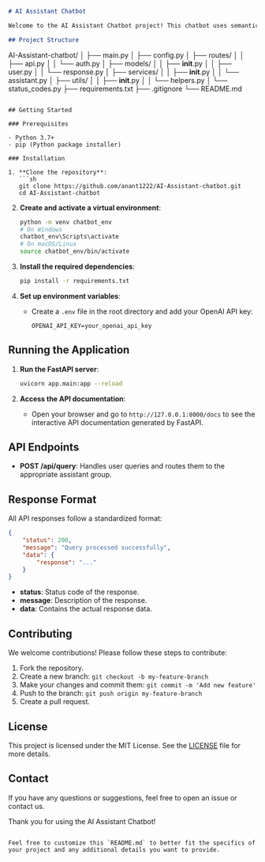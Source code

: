 ```markdown
# AI Assistant Chatbot

Welcome to the AI Assistant Chatbot project! This chatbot uses semantic routing to direct user queries to specialized assistant groups. The backend is built using FastAPI, and it integrates with OpenAI's API to generate responses.

## Project Structure

```
AI-Assistant-chatbot/
│   ├── main.py
│   ├── config.py
│   ├── routes/
│   │   ├── api.py
│   │   └── auth.py
│   ├── models/
│   │   ├── __init__.py
│   │   ├── user.py
│   │   └── response.py
│   ├── services/
│   │   ├── __init__.py
│   │   └── assistant.py
│   ├── utils/
│   │   ├── __init__.py
│   │   └── helpers.py
│   └── status_codes.py
├── requirements.txt
├── .gitignore
└── README.md
```

## Getting Started

### Prerequisites

- Python 3.7+
- pip (Python package installer)

### Installation

1. **Clone the repository**:
   ```sh
   git clone https://github.com/anant1222/AI-Assistant-chatbot.git
   cd AI-Assistant-chatbot
   ```

2. **Create and activate a virtual environment**:
   ```sh
   python -m venv chatbot_env
   # On Windows
   chatbot_env\Scripts\activate
   # On macOS/Linux
   source chatbot_env/bin/activate
   ```

3. **Install the required dependencies**:
   ```sh
   pip install -r requirements.txt
   ```

4. **Set up environment variables**:
   - Create a `.env` file in the root directory and add your OpenAI API key:
     ```
     OPENAI_API_KEY=your_openai_api_key
     ```

## Running the Application

1. **Run the FastAPI server**:
   ```sh
   uvicorn app.main:app --reload
   ```

2. **Access the API documentation**:
   - Open your browser and go to `http://127.0.0.1:8000/docs` to see the interactive API documentation generated by FastAPI.

## API Endpoints

- **POST /api/query**: Handles user queries and routes them to the appropriate assistant group.

## Response Format

All API responses follow a standardized format:
```json
{
    "status": 200,
    "message": "Query processed successfully",
    "data": {
        "response": "..."
    }
}
```

- **status**: Status code of the response.
- **message**: Description of the response.
- **data**: Contains the actual response data.

## Contributing

We welcome contributions! Please follow these steps to contribute:

1. Fork the repository.
2. Create a new branch: `git checkout -b my-feature-branch`
3. Make your changes and commit them: `git commit -m 'Add new feature'`
4. Push to the branch: `git push origin my-feature-branch`
5. Create a pull request.

## License

This project is licensed under the MIT License. See the [LICENSE](LICENSE) file for more details.

## Contact

If you have any questions or suggestions, feel free to open an issue or contact us.

Thank you for using the AI Assistant Chatbot!
```

Feel free to customize this `README.md` to better fit the specifics of your project and any additional details you want to provide.
